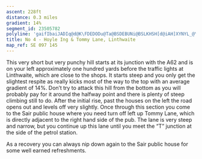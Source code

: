 ```yaml
---
ascent: 228ft
distance: 0.3 miles
gradient: 14%
segment_id: 23505782
polyline: 'gaifIbaiJADIq@d@K\FDEDODu@Ta@BSDEBUNi@BSLKHSH[d@iAH]XYNYL_@\s@^g@FQ^c@d@QL?DBWCBYJYN{@E[W]WKMQa@yA?eAMyBB[CY'
title: No 4 - Hoyle Ing & Tommy Lane, Linthwaite
map_ref: SE 097 145
---
```


This very short but very punchy hill starts at its junction with the A62 and is on your left approximately one hundred yards before the traffic lights at Linthwaite, which are close to the shops. It starts steep and you only get the slightest respite as really kicks most of the way to the top with an average gradient of 14%. Don’t try to attack this hill from the bottom as you will probably pay for it around the halfway point and there is plenty of steep climbing still to do. After the initial rise, past the houses on the left the road opens out and levels off very slightly. Once through this section you come to the Sair public house where you need turn off left up Tommy Lane, which is directly adjacent to the right hand side of the pub. The lane is very steep and narrow, but you continue up this lane until you meet the “T” junction at the side of the petrol station.

As a recovery you can always nip down again to the Sair public house for some well earned refreshments.